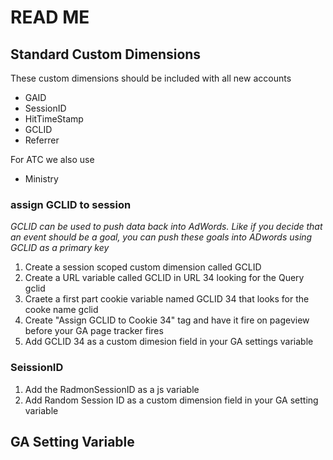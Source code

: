# READ ME

## Standard Custom Dimensions
These custom dimensions should be included with all new accounts
- GAID
- SessionID
- HitTimeStamp
- GCLID
- Referrer

For ATC we also use
- Ministry

### assign GCLID to session
*GCLID can be used to push data back into AdWords. Like if you decide that an event should be a goal, you can push these goals into ADwords using GCLID as a primary key*
1. Create a session scoped custom dimension called GCLID
1. Create a URL variable called GCLID in URL 34 looking for the Query gclid
1. Craete a first part cookie variable named GCLID 34 that looks for the cooke name gclid
1. Create "Assign GCLID to Cookie 34" tag and have it fire on pageview before your GA page tracker fires
1. Add GCLID 34 as a custom dimesion field in your GA settings variable

### SeissionID
1. Add the RadmonSessionID as a js variable
1. Add Random Session ID as a custom dimension field in your GA setting variable



## GA Setting Variable